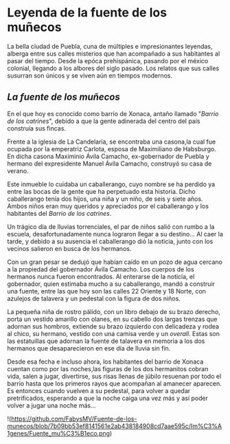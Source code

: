 # Leyenda de la fuente de los muñecos

La bella ciudad de Puebla, cuna de múltiples e impresionantes leyendas, alberga entre sus 
calles misterios que han acompañado a sus habitantes al pasar del tiempo. Desde la epóca prehispánica,
pasando por el méxico colonial, llegando a los albores del siglo pasado. Los relatos que sus calles 
susurran son únicos y se viven aún en tiempos modernos.

## ***La fuente de los muñecos***

En el que hoy es conocido como barrio de Xonaca, antaño llamado "*Barrio de los catrines*",
debido a que la gente adinerada del centro del país construía sus fincas.

Frente a la iglesia de La Candelaria, se encontraba una casona,la cual fue ocupada
por la emperatriz Carlota, esposa de Maximiliano de Habsburgo. En dicha casona
Maximinio Ávila Camacho, ex-gobernador de Puebla y hermano del expresidente Manuel Ávila 
Camacho, construyó su casa de verano.

Este inmueble lo cuidaba un caballerango, cuyo nombre se ha perdido ya entre las bocas
de la gente que ha perpetuado esta historia. Dicho caballerango tenía dos hijos, una niña 
y un niño, de seis y siete años. Ambos niños eran muy queridos y apreciados por el caballerango
y los habitantes del *Barrio de los catrines*.

Un trágico día de lluvias torrenciales, el par de niños salió con rumbo a la escuela,
desafortunadamente nunca lograron llegar a su destino... Al caer la tarde, y debido a su ausencia
el caballerango dió la noticia, junto con los vecinos salieron en busca de los hermanos.

Con un gran pesar se dedujó que habían caído en un pozo de agua cercano a la propiedad del gobernador
Ávila Camacho. Los cuerpos de los hermanos nunca fueron encontrados. Al enterarse de la noticia, el gobernador,
quien estimaba mucho a su caballerango, mandó a construir una fuente, entre las que hoy son las calles
22 Oriente y 18 Norte, con azulejos de talavera y un pedestal con la figura de dos niños.

La pequeña niña de rostro pálido, con un libro debajo de su brazo derecho, porta un vestido amarillo con olanes,
en su cabello dos largas trenzas que adornan sus hombros, extiende su brazo izquierdo con delicadeza y rodea
al chico, su hermano, vestido con una camisa verde y un *overall*. Estas son las estatuillas que adornan
la fuente de talavera en memoria a los dos hermanos que desaparecieron en ese día de lluvia sin fin.

Desde esa fecha e incluso ahora, los habitantes del barrio de Xonaca cuentan como por las noches,las figuras
de los dos hermanitos cobran vida, salen a jugar, divertirse, sus risas llenas de júbilo resuenan por todo el barrio
hasta que los primeros rayos que acompañan al amanecer aparecen. Es entonces cuando vuelven a su pedestal, para volver
a quedar pretrificados, esperando a que la noche caiga una vez más y así poder volver a jugar una noche más...

!(https://github.com/FabysMV/Fuente-de-los-munecos/blob/7b09bb53ef8141561e2ab438184908cd7aae595c/Im%C3%A1genes/Fuente_mu%C3%B1eco.png)

